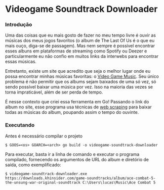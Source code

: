 # Videogame Soundtrack Downloader

### Introdução
Uma das coisas que eu mais gosto de fazer no meu tempo livre é ouvir as músicas dos meus jogos favoritos (o album de The Last Of Us é o que eu mais ouço, diga-se de passagem). Mas nem sempre é possível encontrar esses albuns em plataformas de streaming como Spotify ou Deezer e particularmente eu não confio em muitos links da interwebs para encontrar essas músicas.

Entretanto, existe um site que acredito que seja o melhor lugar onde eu possa encontrar minhas músicas favoritas: o [Video Game Music](https://downloads.khinsider.com). Seu único problema é não permitir que os albums sejam baixados de uma só vez, só sendo possível baixar uma música por vez. Isso na maioria das vezes se torna impraticável, além de ser perda de tempo.

É nesse contexto que criei essa ferramenta em Go! Passando o link do album no site, esse programa usa técnicas de [web scraping](https://en.wikipedia.org/wiki/Web_scraping) para baixar todas as músicas do album, poupando assim o tempo do ouvinte.

### Executando
Antes é necessário compilar o projeto
```
$ GOOS=<os> GOARCH=<arch> go build -o videogame-soundtrack-downloader
```

Para executar, basta ir a linha de comando e executar o programa compilado, fornecendo os argumentos de URL do album e diretório de saída, como exemplificado:

```
$ videogame-soundtrack-downloader.exe https://downloads.khinsider.com/game-soundtracks/album/ace-combat-5-the-unsung-war-original-soundtrack C:\Users\lucas\Music\Ace Combat 5
```